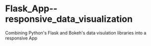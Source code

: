 # Flask_App--responsive_data_visualization
Combining Python's Flask and Bokeh's data visulation libraries into a responsive App
